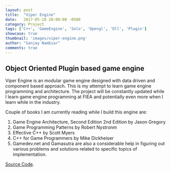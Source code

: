 ```yaml
---
layout: post
title:  "Viper Engine"
date:   2017-05-10 20:00:00 -0500
category: Project
tags: ['C++', 'GameEngine', 'Solo', 'Opengl', 'Dll', 'Plugin']
showcase: true
thumbnail: 'images/viper-engine.png'
author: "Sanjay Nambiar"
comments: true
---
```


## Object Oriented Plugin based game engine

Viper Engine is an modular game engine designed with data driven and component based approach.
This is my attempt to learn game engine programming and architecture. The project will be constantly updated while I learn game engine programming at FIEA and potentially even more when I learn while in the industry.

Couple of books I am currently reading while I build this engine are:
1. Game Engine Architecture, Second Edition 2nd Edition by Jason Gregory
2. Game Programming Patterns by Robert Nystronm
3. Effective C++ by Scott Myers
4. C++ for Game Programmers by Mike Dickheiser
5. Gamedev.net and Gamasutra are also a considerable help in figuring out various problems and solutions related to specific topics of implementation.

[Source Code](https://github.com/sanjay-nambiar/ViperEngine).